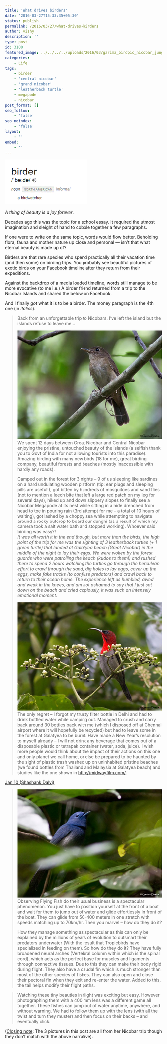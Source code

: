 ```yaml
---
title: 'What drives birders'
date: '2016-03-27T15:33:35+05:30'
status: publish
permalink: /2016/03/27/what-drives-birders
author: vishy
description: ''
type: post
id: 3100
featured_image: ../../../../uploads/2016/03/garima_birdpic_nicobar_jungle_flycatcher.jpg
categories: 
    - Life
tags:
    - birder
    - 'central nicobar'
    - 'grand nicobar'
    - 'leatherback turtle'
    - megapode
    - nicobar
post_format: []
seo_follow:
    - 'false'
seo_noindex:
    - 'false'
layout:
    - ''
embed:
    - ''
---
```

[![birder_definition](../../../../uploads/2016/03/birder_definition.gif)](http://www.ulaar.com/2016/03/27/what-drives-birders/birder_definition/)

*A thing of beauty is a joy forever*.

Decades ago this was the topic for a school essay. It required the utmost imagination and sleight of hand to cobble together a few paragraphs.

If one were to write on the same topic, words would flow better. Beholding flora, fauna and mother nature up close and personal — isn’t that what eternal beauty is made up of?

Birders are that rare species who spend practically all their vacation time (and then some) on birding trips. You probably see beautiful pictures of exotic birds on your Facebook timeline after they return from their expeditions.

Against the backdrop of a media loaded timeline, words still manage to be more evocative (to me i.e.) A birder friend returned from a trip to the Nicobar Islands and shared the below on Facebook.

And I finally *got* what it is to be a birder. The money paragraph is the 4th one (in *italics*).

> Back from an unforgettable trip to Nicobars. I’ve left the island but the islands refuse to leave me…
> 
> [![garima_birdpic_nicobar_jungle_flycatcher](../../../../uploads/2016/03/garima_birdpic_nicobar_jungle_flycatcher.jpg)](http://www.ulaar.com/2016/03/27/what-drives-birders/garima_birdpic_nicobar_jungle_flycatcher/)We spent 12 days between Great Nicobar and Central Nicobar enjoying the pristine, untouched beauty of the islands (a selfish thank you to Govt of India for not allowing tourists into this paradise). Amazing birding with many new birds (18 for me), great birding company, beautiful forests and beaches (mostly inaccessible with hardly any roads).
> 
> Camped out in the forest for 3 nights – 9 of us sleeping like sardines on a hard undulating wooden platform (tip: ear plugs and sleeping pills are useful!), got bitten by hundreds of mosquitoes and sand flies (not to mention a leech bite that left a large red patch on my leg for several days), hiked up and down slippery slopes to finally see a Nicobar Megapode at its nest while sitting in a hide drenched from head to toe in pouring rain (3rd attempt for me – a total of 10 hours of waiting), got lashed by a choppy sea while attempting to navigate around a rocky outcrop to board our dunghi (as a result of which my camera took a salt water bath and stopped working). Whoever said birding was easy?!  
> *It was all worth it in the end though, but more than the birds, the high point of the trip for me was the sighting of 3 leatherback turtles (+ 1 green turtle) that landed at Galatyea beach (Great Nicobar) in the middle of the night to lay their eggs. We were woken by the forest guards who were patrolling the beach (kudos to them!) and rushed there to spend 2 hours watching the turtles go through the herculean effort to crawl through the sand, dig holes to lay eggs, cover up the eggs, make fake tracks (to confuse predators) and crawl back to return to their ocean home. The experience left us humbled, awed and weak in the knees, and am not ashamed to say that I just sat down on the beach and cried copiously, it was such an intensely emotional moment.*
> 
> [![garima_birdpic_nicobar_crimson_sunbird](../../../../uploads/2016/03/garima_birdpic_nicobar_crimson_sunbird.jpg)](http://www.ulaar.com/2016/03/27/what-drives-birders/garima_birdpic_nicobar_crimson_sunbird/)The only regret – I forgot my trusty filter bottle in Delhi and had to drink bottled water while camping out. Managed to crush and carry back around 30 bottles back with me (which I disposed off at Chennai airport where it will hopefully be recycled) but had to leave some in the forest at Galatyea to be burnt. Have made a New Year’s resolution to myself already – I will not drink any beverage that comes out of a disposable plastic or tetrapak container (water, soda, juice). I wish more people would think about the impact of their actions on this one and only planet we call home, or else be prepared to be haunted by the sight of plastic trash washed up on uninhabited pristine beaches (we found bottles from Thailand and Malaysia at Galatyea beach) and studies like the one shown in <http://midwayfilm.com/>.

<span style="text-decoration: underline;">Jan 10 (Shashank Dalvi)</span>
> 
> [![garima_birdpic_nicobar_blacknaped_monarch](../../../../uploads/2016/03/garima_birdpic_nicobar_blacknaped_monarch.jpg)](http://www.ulaar.com/2016/03/27/what-drives-birders/garima_birdpic_nicobar_blacknaped_monarch/)Observing Flying Fish do their usual business is a spectacular phenomenon. You just have to position yourself at the front of a boat and wait for them to jump out of water and glide effortlessly in front of the boat. They can glide from 50-400 meters in one stretch with speeds matching up to 70km/hr. Then you marvel – how do they do it?
> 
> How they manage something as spectacular as this can only be explained by the millions of years of evolution to outsmart their predators und<span class="text_exposed_show">erwater (With the result that Tropicbirds have specialized in feeding on them). So how do they do it? They have fully broadened neural arches (Vertebral column within which is the spinal cord), which acts as the perfect base for muscles and ligaments through connective tissues. Due to this they can make their body rigid during flight. They also have a caudal fin which is much stronger than most of the other species of fishes. They can also open and close their pectoral fin when they exit and re-enter the water. Added to this, the tail helps modify their flight paths.</span>

> Watching these tiny beauties in flight was exciting but easy. However photographing them with a 400 mm lens was a different game all together. These fishes can jump out of water anytime, anywhere, and without warning. We had to follow them up with the lens (with all the twist and turn they muster) and then focus on their backs – and eventually click.

(<span style="text-decoration: underline;">Closing note</span>: The 3 pictures in this post are all from her Nicobar trip though they don’t match with the above narrative).

